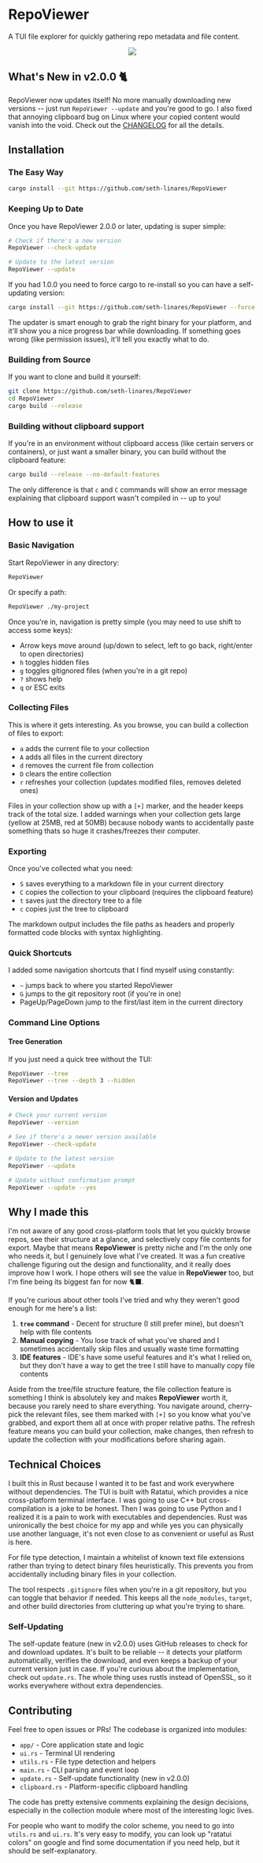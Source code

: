 # RepoViewer

A TUI file explorer for quickly gathering repo metadata and file content.

<p align="center">
    <img src="media/RepoViewer.gif" />
</p>

## What's New in v2.0.0 🐈

RepoViewer now updates itself! No more manually downloading new versions -- just run `RepoViewer --update` and you're good to go. I also fixed that annoying clipboard bug on Linux where your copied content would vanish into the void. Check out the [CHANGELOG](CHANGELOG.md) for all the details.

## Installation

### The Easy Way

```bash
cargo install --git https://github.com/seth-linares/RepoViewer
```

### Keeping Up to Date

Once you have RepoViewer 2.0.0 or later, updating is super simple:

```bash
# Check if there's a new version
RepoViewer --check-update

# Update to the latest version
RepoViewer --update
```

If you had 1.0.0 you need to force cargo to re-install so you can have a self-updating version:

```bash
cargo install --git https://github.com/seth-linares/RepoViewer --force
```

The updater is smart enough to grab the right binary for your platform, and it'll show you a nice progress bar while downloading. If something goes wrong (like permission issues), it'll tell you exactly what to do.

### Building from Source

If you want to clone and build it yourself:

```bash
git clone https://github.com/seth-linares/RepoViewer
cd RepoViewer
cargo build --release
```

### Building without clipboard support

If you're in an environment without clipboard access (like certain servers or containers), or just want a smaller binary, you can build without the clipboard feature:

```bash
cargo build --release --no-default-features
```

The only difference is that `c` and `C` commands will show an error message explaining that clipboard support wasn't compiled in -- up to you!



## How to use it

### Basic Navigation

Start RepoViewer in any directory:

```bash
RepoViewer
```

Or specify a path:

```bash
RepoViewer ./my-project
```

Once you're in, navigation is pretty simple (you may need to use shift to access some keys):

- Arrow keys move around (up/down to select, left to go back, right/enter to open directories)
- `h` toggles hidden files
- `g` toggles gitignored files (when you're in a git repo)
- `?` shows help
- `q` or ESC exits



### Collecting Files

This is where it gets interesting. As you browse, you can build a collection of files to export:

- `a` adds the current file to your collection
- `A` adds all files in the current directory 
- `d` removes the current file from collection
- `D` clears the entire collection
- `r` refreshes your collection (updates modified files, removes deleted ones)

Files in your collection show up with a `[+]` marker, and the header keeps track of the total size. I added warnings when your collection gets large (yellow at 25MB, red at 50MB) because nobody wants to accidentally paste something thats so huge it crashes/freezes their computer.

### Exporting

Once you've collected what you need:

- `S` saves everything to a markdown file in your current directory
- `C` copies the collection to your clipboard (requires the clipboard feature)
- `t` saves just the directory tree to a file
- `c` copies just the tree to clipboard

The markdown output includes the file paths as headers and properly formatted code blocks with syntax highlighting.

### Quick Shortcuts

I added some navigation shortcuts that I find myself using constantly:

- `~` jumps back to where you started RepoViewer
- `G` jumps to the git repository root (if you're in one)
- PageUp/PageDown jump to the first/last item in the current directory

### Command Line Options

#### Tree Generation

If you just need a quick tree without the TUI:

```bash
RepoViewer --tree
RepoViewer --tree --depth 3 --hidden
```

#### Version and Updates

```bash
# Check your current version
RepoViewer --version

# See if there's a newer version available
RepoViewer --check-update

# Update to the latest version
RepoViewer --update

# Update without confirmation prompt
RepoViewer --update --yes
```

## Why I made this

I'm not aware of any good cross-platform tools that let you quickly browse repos, see their structure at a glance, and selectively copy file contents for export. Maybe that means **RepoViewer** is pretty niche and I'm the only one who needs it, but I genuinely love what I've created. It was a fun creative challenge figuring out the design and functionality, and it really does improve how I work. I hope others will see the value in **RepoViewer** too, but I'm fine being its biggest fan for now 🐈‍⬛.


If you're curious about other tools I've tried and why they weren't good enough for me here's a list:

1. **`tree` command** - Decent for structure (I still prefer mine), but doesn't help with file contents
2. **Manual copying** - You lose track of what you've shared and I sometimes accidentally skip files and usually waste time formatting
3. **IDE features** - IDE's have some useful features and it's what I relied on, but they don't have a way to get the tree I still have to manually copy file contents


Aside from the tree/file structure feature, the file collection feature is something I think is absolutely key and makes **RepoViewer** worth it, because you rarely need to share everything. You navigate around, cherry-pick the relevant files, see them marked with `[+]` so you know what you've grabbed, and export them all at once with proper relative paths. The refresh feature means you can build your collection, make changes, then refresh to update the collection with your modifications before sharing again.

## Technical Choices

I built this in Rust because I wanted it to be fast and work everywhere without dependencies. The TUI is built with Ratatui, which provides a nice cross-platform terminal interface. I was going to use C++ but cross-compilation is a joke to be honest. Then I was going to use Python and I realized it is a pain to work with executables and dependencies. Rust was unironically the best choice for my app and while yes you can physically use another language, it's not even close to as convenient or useful as Rust is here.

For file type detection, I maintain a whitelist of known text file extensions rather than trying to detect binary files heuristically. This prevents you from accidentally including binary files in your collection.

The tool respects `.gitignore` files when you're in a git repository, but you can toggle that behavior if needed. This keeps all the `node_modules`, `target`, and other build directories from cluttering up what you're trying to share.

### Self-Updating

The self-update feature (new in v2.0.0) uses GitHub releases to check for and download updates. It's built to be reliable -- it detects your platform automatically, verifies the download, and even keeps a backup of your current version just in case. If you're curious about the implementation, check out `update.rs`. The whole thing uses rustls instead of OpenSSL, so it works everywhere without extra dependencies.

## Contributing

Feel free to open issues or PRs! The codebase is organized into modules:
- `app/` - Core application state and logic
- `ui.rs` - Terminal UI rendering  
- `utils.rs` - File type detection and helpers
- `main.rs` - CLI parsing and event loop
- `update.rs` - Self-update functionality (new in v2.0.0)
- `clipboard.rs` - Platform-specific clipboard handling

The code has pretty extensive comments explaining the design decisions, especially in the collection module where most of the interesting logic lives.

For people who want to modify the color scheme, you need to go into `utils.rs` and `ui.rs`. It's very easy to modify, you can look up "ratatui colors" on google and find some documentation if you need help, but it should be self-explanatory.
